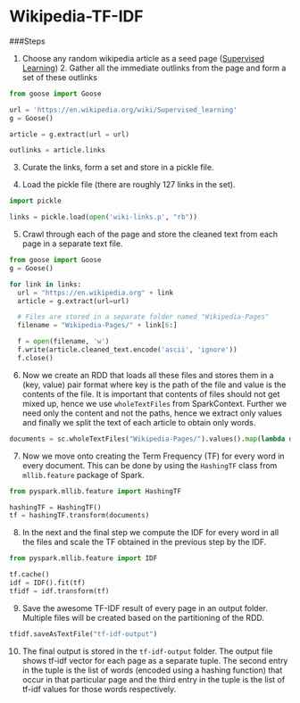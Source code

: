 # Wikipedia-TF-IDF

###Steps

1. Choose any random wikipedia article as a seed page ([Supervised
Learning](https://en.wikipedia.org/wiki/Supervised_learning)) 2. Gather all the
immediate outlinks from the page and form a set of these outlinks

  ```python
  from goose import Goose

  url = 'https://en.wikipedia.org/wiki/Supervised_learning'
  g = Goose()

  article = g.extract(url = url)

  outlinks = article.links
  ```

3. Curate the links, form a set and store in a pickle file.

4. Load the pickle file (there are roughly 127 links in the set).

  ```python
  import pickle

  links = pickle.load(open('wiki-links.p', "rb"))
  ```

5. Crawl through each of the page and store the cleaned text from each page in a
separate text file.

  ```python
  from goose import Goose
  g = Goose()

  for link in links:
    url = "https://en.wikipedia.org" + link
    article = g.extract(url=url)

    # Files are stored in a separate folder named "Wikipedia-Pages"
    filename = "Wikipedia-Pages/" + link[6:]

    f = open(filename, 'w')
    f.write(article.cleaned_text.encode('ascii', 'ignore'))
    f.close()

  ```

6. Now we create an RDD that loads all these files and stores them in a (key,
value) pair format where key is the path of the file and value is the contents
of the file. It is important that contents of files should not get mixed up,
hence we use `wholeTextFiles` from SparkContext. Further we need only the
content and not the paths, hence we extract only values and finally we split the
text of each article to obtain only words.

  ```python
  documents = sc.wholeTextFiles("Wikipedia-Pages/").values().map(lambda doc: re.split('\W+', doc))
  ```

7. Now we move onto creating the Term Frequency (TF) for every word in every
document. This can be done by using the `HashingTF` class from `mllib.feature`
package of Spark.

  ```python
  from pyspark.mllib.feature import HashingTF

  hashingTF = HashingTF()
  tf = hashingTF.transform(documents)
  ```

8. In the next and the final step we compute the IDF for every word in all the
files and scale the TF obtained in the previous step by the IDF.


  ```python
  from pyspark.mllib.feature import IDF

  tf.cache()
  idf = IDF().fit(tf)
  tfidf = idf.transform(tf)
  ```

9. Save the awesome TF-IDF result of every page in an output folder. Multiple
files will be created based on the partitioning of the RDD.


  ```python
  tfidf.saveAsTextFile("tf-idf-output")
  ```

10. The final output is stored in the `tf-idf-output` folder. The output file
shows tf-idf vector for each page as a separate tuple. The second entry in the
tuple is the list of words (encoded using a hashing function) that occur in that
particular page and the third entry in the tuple is the list of tf-idf values
for those words respectively.
